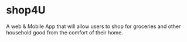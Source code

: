 # shop4U
A web &amp; Mobile App that will allow users to shop for groceries and other household good from the comfort of their home. 
